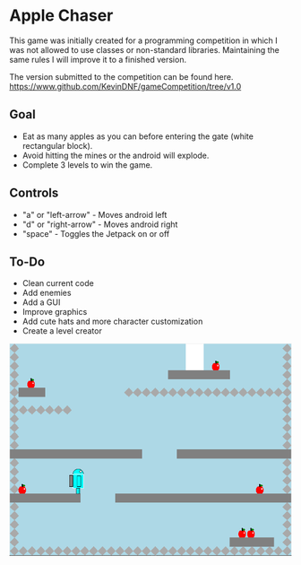 # Apple Chaser

This game was initially created for a programming competition in which I was not allowed to use classes or non-standard libraries. Maintaining the same rules I will improve it to a finished version.

The version submitted to the competition can be found here.
https://www.github.com/KevinDNF/gameCompetition/tree/v1.0

## Goal

+ Eat as many apples as you can before entering the gate (white rectangular block).
+ Avoid hitting the mines or the android will explode.
+ Complete 3 levels to win the game.

## Controls

+ "a" or "left-arrow" - Moves android left
+ "d" or "right-arrow" - Moves android right
+ "space" - Toggles the Jetpack on or off

## To-Do

+ Clean current code
+ Add enemies
+ Add a GUI
+ Improve graphics 
+ Add cute hats and more character customization 
+ Create a level creator

![screenshot](Screenshots/screenshot.png)
